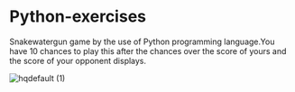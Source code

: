 # Python-exercises
Snakewatergun game by the use of Python programming language.You have 10 chances to play this after the chances over the score of yours and the score of your opponent displays.





![hqdefault (1)](https://user-images.githubusercontent.com/68494604/92573785-e5f74500-f2a3-11ea-9311-fe234b3d4063.jpg)
 
